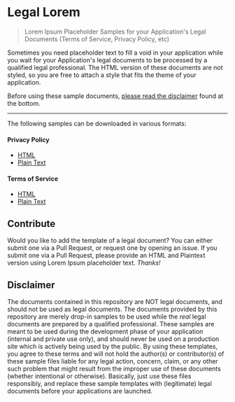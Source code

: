 # Legal Lorem

> Lorem Ipsum Placeholder Samples for your Application's Legal Documents (Terms of Service, Privacy Policy, etc)

Sometimes you need placeholder text to fill a void in your application while you wait for your Application's legal
documents to be processed by a qualified legal professional. The HTML version of these documents are not styled, so you
are free to attach a style that fits the theme of your application. 

Before using these sample documents, [please read the disclaimer](#disclaimer) found at the bottom. 

---

The following samples can be downloaded in various formats:

#### Privacy Policy 

- [HTML](privacy-policy.html)
- [Plain Text](privacy-policy.txt)

#### Terms of Service

- [HTML](terms-of-service.html)
- [Plain Text](terms-of-service.txt)



## Contribute

Would you like to add the template of a legal document? You can either submit one via a Pull Request, or request one by
opening an issue. If you submit one via a Pull Request, please provide an HTML and Plaintext version using Lorem Ipsum
placeholder text. *Thanks!*



## Disclaimer

The documents contained in this repository are NOT legal documents, and should not be used as legal
documents. The documents provided by this repository are merely drop-in samples to be used while the *real* legal
documents are prepared by a qualified professional. These samples are meant to be used during the development phase
of your application (internal and private use only), and should never be used on a production site which is actively
being used by the public. By using these templates, you agree to these terms and will not hold the author(s) or
contributor(s) of these sample files liable for any legal action, concern, claim, or any other such problem that might
result from the improper use of these documents (whether intentional or otherwise). Basically, just use these files
responsibly, and replace these sample templates with (legitimate) legal documents before your applications are launched. 
 

